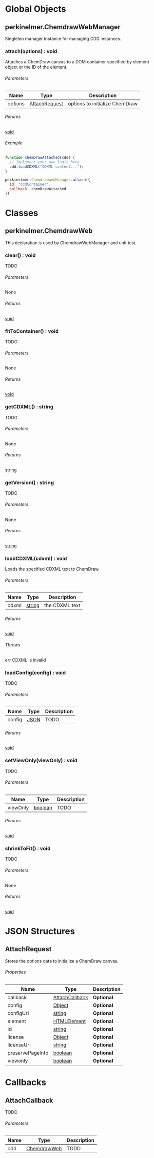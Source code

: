 # Global Objects
## perkinelmer.ChemdrawWebManager
Singleton manager instance for managing CDD instances.
### attach(options) : void
Attaches a ChemDraw canvas to a DOM container specified by element object or the ID of the element.
###### Parameters
|Name|Type|Description|
|----|----|----|
|options|[AttachRequest](#attachrequest)|options to initialize ChemDraw|
###### Returns
[void](https://developer.mozilla.org/en-US/docs/Web/JavaScript/Reference/Global_Objects/void)
###### Example
```javascript
function chemDrawAttached(cdd) {
  // Implement your own logic here.
  cdd.loadCDXML("CDXML content...");
}

perkinelmer.ChemdrawwebManager.attach({
  id: "cddContainer",
  callback: chemDrawAttached
})
```
# Classes
## perkinelmer.ChemdrawWeb
This declaration is used by ChemdrawWebManager and unit test.
### clear() : void
TODO
###### Parameters
None
###### Returns
[void](https://developer.mozilla.org/en-US/docs/Web/JavaScript/Reference/Global_Objects/void)
### fitToContainer() : void
TODO
###### Parameters
None
###### Returns
[void](https://developer.mozilla.org/en-US/docs/Web/JavaScript/Reference/Global_Objects/void)
### getCDXML() : string
TODO
###### Parameters
None
###### Returns
[string](https://developer.mozilla.org/en-US/docs/Web/JavaScript/Reference/Global_Objects/string)
### getVersion() : string
TODO
###### Parameters
None
###### Returns
[string](https://developer.mozilla.org/en-US/docs/Web/JavaScript/Reference/Global_Objects/string)
### loadCDXML(cdxml) : void
Loads the specified CDXML text to ChemDraw.
###### Parameters
|Name|Type|Description|
|----|----|----|
|cdxml|[string](https://developer.mozilla.org/en-US/docs/Web/JavaScript/Reference/Global_Objects/string)|the CDXML text|
###### Returns
[void](https://developer.mozilla.org/en-US/docs/Web/JavaScript/Reference/Global_Objects/void)
###### Throws
err CDXML is invalid

### loadConfig(config) : void
TODO
###### Parameters
|Name|Type|Description|
|----|----|----|
|config|[JSON](#json)|TODO|
###### Returns
[void](https://developer.mozilla.org/en-US/docs/Web/JavaScript/Reference/Global_Objects/void)
### setViewOnly(viewOnly) : void
TODO
###### Parameters
|Name|Type|Description|
|----|----|----|
|viewOnly|[boolean](https://developer.mozilla.org/en-US/docs/Web/JavaScript/Reference/Global_Objects/boolean)|TODO|
###### Returns
[void](https://developer.mozilla.org/en-US/docs/Web/JavaScript/Reference/Global_Objects/void)
### shrinkToFit() : void
TODO
###### Parameters
None
###### Returns
[void](https://developer.mozilla.org/en-US/docs/Web/JavaScript/Reference/Global_Objects/void)
# JSON Structures
## AttachRequest
Stores the options data to initialize a ChemDraw canvas.
###### Properties
|Name|Type|Description|
|----|----|----|
|callback|[AttachCallback](#attachcallback)|__Optional__ |
|config|[Object](#object)|__Optional__ |
|configUrl|[string](https://developer.mozilla.org/en-US/docs/Web/JavaScript/Reference/Global_Objects/string)|__Optional__ |
|element|[HTMLElement](#htmlelement)|__Optional__ |
|id|[string](https://developer.mozilla.org/en-US/docs/Web/JavaScript/Reference/Global_Objects/string)|__Optional__ |
|license|[Object](#object)|__Optional__ |
|licenseUrl|[string](https://developer.mozilla.org/en-US/docs/Web/JavaScript/Reference/Global_Objects/string)|__Optional__ |
|preservePageInfo|[boolean](https://developer.mozilla.org/en-US/docs/Web/JavaScript/Reference/Global_Objects/boolean)|__Optional__ |
|viewonly|[boolean](https://developer.mozilla.org/en-US/docs/Web/JavaScript/Reference/Global_Objects/boolean)|__Optional__ |
# Callbacks
## AttachCallback
TODO
###### Parameters
|Name|Type|Description|
|----|----|----|
|cdd|[ChemdrawWeb](#chemdrawweb)|TODO|
